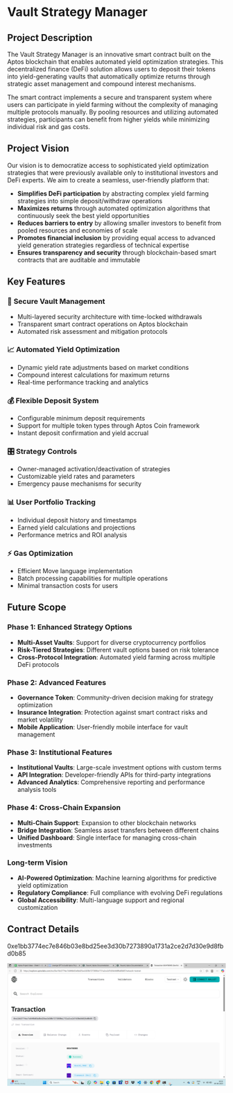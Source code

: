 # Vault Strategy Manager

## Project Description

The Vault Strategy Manager is an innovative smart contract built on the Aptos blockchain that enables automated yield optimization strategies. This decentralized finance (DeFi) solution allows users to deposit their tokens into yield-generating vaults that automatically optimize returns through strategic asset management and compound interest mechanisms.

The smart contract implements a secure and transparent system where users can participate in yield farming without the complexity of managing multiple protocols manually. By pooling resources and utilizing automated strategies, participants can benefit from higher yields while minimizing individual risk and gas costs.

## Project Vision

Our vision is to democratize access to sophisticated yield optimization strategies that were previously available only to institutional investors and DeFi experts. We aim to create a seamless, user-friendly platform that:

- **Simplifies DeFi participation** by abstracting complex yield farming strategies into simple deposit/withdraw operations
- **Maximizes returns** through automated optimization algorithms that continuously seek the best yield opportunities
- **Reduces barriers to entry** by allowing smaller investors to benefit from pooled resources and economies of scale
- **Promotes financial inclusion** by providing equal access to advanced yield generation strategies regardless of technical expertise
- **Ensures transparency and security** through blockchain-based smart contracts that are auditable and immutable

## Key Features

### 🔐 **Secure Vault Management**
- Multi-layered security architecture with time-locked withdrawals
- Transparent smart contract operations on Aptos blockchain
- Automated risk assessment and mitigation protocols

### 📈 **Automated Yield Optimization**
- Dynamic yield rate adjustments based on market conditions
- Compound interest calculations for maximum returns
- Real-time performance tracking and analytics

### 💰 **Flexible Deposit System**
- Configurable minimum deposit requirements
- Support for multiple token types through Aptos Coin framework
- Instant deposit confirmation and yield accrual

### 🎛️ **Strategy Controls**
- Owner-managed activation/deactivation of strategies
- Customizable yield rates and parameters
- Emergency pause mechanisms for security

### 📊 **User Portfolio Tracking**
- Individual deposit history and timestamps
- Earned yield calculations and projections
- Performance metrics and ROI analysis

### ⚡ **Gas Optimization**
- Efficient Move language implementation
- Batch processing capabilities for multiple operations
- Minimal transaction costs for users

## Future Scope

### Phase 1: Enhanced Strategy Options
- **Multi-Asset Vaults**: Support for diverse cryptocurrency portfolios
- **Risk-Tiered Strategies**: Different vault options based on risk tolerance
- **Cross-Protocol Integration**: Automated yield farming across multiple DeFi protocols

### Phase 2: Advanced Features
- **Governance Token**: Community-driven decision making for strategy optimization
- **Insurance Integration**: Protection against smart contract risks and market volatility
- **Mobile Application**: User-friendly mobile interface for vault management

### Phase 3: Institutional Features
- **Institutional Vaults**: Large-scale investment options with custom terms
- **API Integration**: Developer-friendly APIs for third-party integrations
- **Advanced Analytics**: Comprehensive reporting and performance analysis tools

### Phase 4: Cross-Chain Expansion
- **Multi-Chain Support**: Expansion to other blockchain networks
- **Bridge Integration**: Seamless asset transfers between different chains
- **Unified Dashboard**: Single interface for managing cross-chain investments

### Long-term Vision
- **AI-Powered Optimization**: Machine learning algorithms for predictive yield optimization
- **Regulatory Compliance**: Full compliance with evolving DeFi regulations
- **Global Accessibility**: Multi-language support and regional customization

## Contract Details

0xe1bb3774ec7e846b03e8bd25ee3d30b7273890a1731a2ce2d7d30e9d8fbd0b85

![alt text](image.png)
